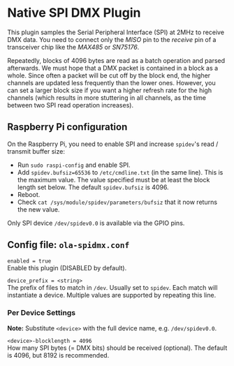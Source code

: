 Native SPI DMX Plugin
=====================

This plugin samples the Serial Peripheral Interface (SPI) at 2MHz to
receive DMX data. You need to connect only the *MISO* pin to the *receive*
pin of a transceiver chip like the *MAX485* or *SN75176*.

Repeatedly, blocks of 4096 bytes are read as a batch operation and parsed
afterwards. We must hope that a DMX packet is contained in a block as a
whole. Since often a packet will be cut off by the block end, the higher
channels are updated less frequently than the lower ones. However, you can
set a larger block size if you want a higher refresh rate for the high
channels (which results in more stuttering in all channels, as the time
between two SPI read operation increases).


## Raspberry Pi configuration

On the Raspberry Pi, you need to enable SPI and increase `spidev`'s
read / transmit buffer size:

* Run `sudo raspi-config` and enable SPI.
* Add `spidev.bufsiz=65536` to `/etc/cmdline.txt` (in the same line). This
  is the maximum value. The value specified must be at least the block
  length set below. The default `spidev.bufsiz` is 4096.
* Reboot.
* Check `cat /sys/module/spidev/parameters/bufsiz` that it now returns the
  new value.

Only SPI device `/dev/spidev0.0` is available via the GPIO pins.


## Config file: `ola-spidmx.conf`

`enabled = true`  
Enable this plugin (DISABLED by default).

`device_prefix = <string>`  
The prefix of files to match in `/dev`. Usually set to `spidev`. Each match
will instantiate a device. Multiple values are supported by repeating this
line.

### Per Device Settings

**Note:** Substitute `<device>` with the full device name, e.g.
`/dev/spidev0.0`.

`<device>-blocklength = 4096`  
How many SPI bytes (= DMX bits) should be received (optional). The default
is 4096, but 8192 is recommended.
